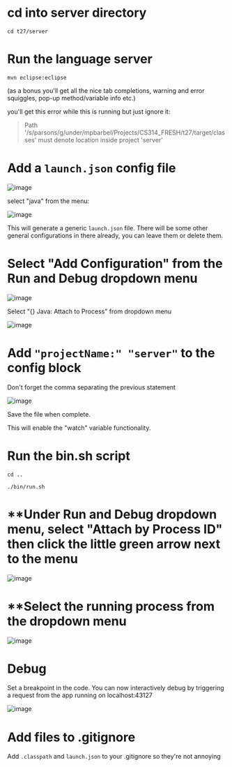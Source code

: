 # **cd into server directory**

`cd t27/server`

# **Run the language server**

`mvn eclipse:eclipse`

(as a bonus you'll get all the nice tab completions, warning and error squiggles, pop-up method/variable info etc.)

you'll get this error while this is running but just ignore it: 

> Path '/s/parsons/g/under/mpbarbel/Projects/CS314_FRESH/t27/target/classes' must denote location inside project 'server'

# **Add a `launch.json` config file**

![image](https://github.com/user-attachments/assets/9634e38a-fbcb-4182-ac2d-1ec3fc489dbf)

select "java" from the menu:

![image](https://github.com/user-attachments/assets/1cdb3ea9-20ea-4f9e-b56c-fb6a2e8e9819)

This will generate a generic `launch.json` file. There will be some other general configurations in there already, you can leave them or delete them.

# **Select "Add Configuration" from the Run and Debug dropdown menu**

![image](https://github.com/user-attachments/assets/a7c05f68-68ba-471f-8ef4-9b63250bc733)

Select "{} Java: Attach to Process" from dropdown menu

![image](https://github.com/user-attachments/assets/788ac85e-2888-41ca-8e6b-a8ca5cbf4997)

# **Add `"projectName:" "server"` to the config block** 

Don't forget the comma separating the previous statement

![image](https://github.com/user-attachments/assets/5d8787c5-b0dd-480b-8837-5bd46f75e668)

Save the file when complete.

This will enable the "watch" variable functionality.

# **Run the bin.sh script**

`cd ..`

`./bin/run.sh`

# **Under Run and Debug dropdown menu, select "Attach by Process ID" then click the little green arrow next to the menu

![image](https://github.com/user-attachments/assets/7fc52a2f-6731-4186-8c10-4b7a741b2fc2)

# **Select the running process from the dropdown menu

![image](https://github.com/user-attachments/assets/64ccd711-a0af-4bd4-8f89-cb845f492694)

# **Debug**

Set a breakpoint in the code. You can now interactively debug by triggering a request from the app running on localhost:43127

![image](https://github.com/user-attachments/assets/86f2c01f-8021-4b40-882e-dd4e762e00a2)

# **Add files to .gitignore**

Add `.classpath` and `launch.json` to your .gitignore so they're not annoying





